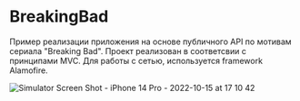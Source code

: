 # BreakingBad

Пример реализации приложения на основе публичного API по мотивам сериала "Breaking Bad".
Проект реализован в соответсвии с принципами MVC. 
Для работы с сетью, используется framework Alamofire.

![Simulator Screen Shot - iPhone 14 Pro - 2022-10-15 at 17 10 42](<img src=https://user-images.githubusercontent.com/104350118/195986007-9dc0a0aa-3978-4b91-9984-aabc34800544.jpg" width="400" height="790">)
